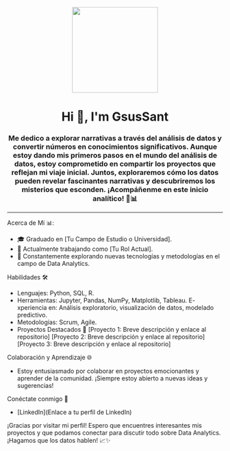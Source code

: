 
<div id ="header" align="center">
    <img src="https://media.giphy.com/media/v1.Y2lkPTc5MGI3NjExa2RnbzVxdGFxaW03c282bWR1dWpjZTVodnNzZzh0a3Q0NzBpZGN3YSZlcD12MV9pbnRlcm5hbF9naWZfYnlfaWQmY3Q9Zw/LaVp0AyqR5bGsC5Cbm/giphy.gif" width="200" />
    <h1 align="center"> Hi 👋, I'm GsusSant</h1>
    <h3 align="center"> Me dedico a explorar narrativas a través del análisis de datos y convertir números en conocimientos significativos. Aunque estoy dando mis primeros pasos en el mundo del análisis de datos, estoy comprometido en compartir los proyectos que reflejan mi viaje inicial. Juntos, exploraremos cómo los datos pueden revelar fascinantes narrativas y descubriremos los misterios que esconden. ¡Acompáñenme en este inicio analítico! 🚀📊
    </h3>


</div>

---
Acerca de Mí 📊:

- 🎓 Graduado en [Tu Campo de Estudio o Universidad].
- 💼 Actualmente trabajando como [Tu Rol Actual].
- 🚀 Constantemente explorando nuevas tecnologías y metodologías en el campo de Data Analytics.

Habilidades 🛠️
- Lenguajes: Python, SQL, R.
- Herramientas: Jupyter, Pandas, NumPy, Matplotlib, Tableau.
E- xperiencia en: Análisis exploratorio, visualización de datos, modelado predictivo.
- Metodologías: Scrum, Agile.
- Proyectos Destacados 🚀
[Proyecto 1: Breve descripción y enlace al repositorio]
[Proyecto 2: Breve descripción y enlace al repositorio]
[Proyecto 3: Breve descripción y enlace al repositorio]

Colaboración y Aprendizaje 🌐
- Estoy entusiasmado por colaborar en proyectos emocionantes y aprender de la comunidad. ¡Siempre estoy abierto a nuevas ideas y sugerencias!

Conéctate conmigo 🤝
- [LinkedIn](Enlace a tu perfil de LinkedIn)


¡Gracias por visitar mi perfil! Espero que encuentres interesantes mis proyectos y que podamos conectar para discutir todo sobre Data Analytics. ¡Hagamos que los datos hablen! 📈✨

<!--
**GsusSant/GsusSant** is a ✨ _special_ ✨ repository because its `README.md` (this file) appears on your GitHub profile.

Here are some ideas to get you started:

- 🔭 I’m currently working on ...
- 🌱 I’m currently learning ...
- 👯 I’m looking to collaborate on ...
- 🤔 I’m looking for help with ...
- 💬 Ask me about ...
- 📫 How to reach me: ...
- 😄 Pronouns: ...
- ⚡ Fun fact: ...
-->
